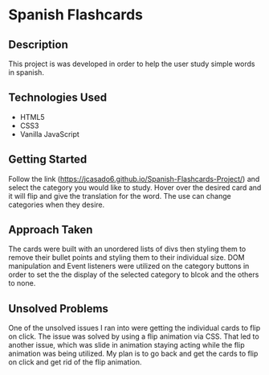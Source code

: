 # Spanish Flashcards 

## Description 
This project is was developed in order to help the user study simple words in spanish. 

## Technologies Used
- HTML5
- CSS3 
- Vanilla JavaScript

## Getting Started 
Follow the link (https://jcasado6.github.io/Spanish-Flashcards-Project/) and select the category you would like to study. Hover over the desired card and it will flip and give the translation for the word. The use can change categories when they desire. 

## Approach Taken 
The cards were built with an unordered lists of divs then styling them to remove their bullet points and styling them to their individual size. DOM manipulation and Event listeners were utilized on the category buttons in order to set the the display of the selected category to blcok and the others to none. 

## Unsolved Problems 
One of the unsolved issues I ran into were getting the individual cards to flip on click. The issue was solved by using a flip animation via CSS. That led to another issue, which was slide in animation staying acting while the flip animation was being utilized. My plan is to go back and get the cards to flip on click and get rid of the flip animation. 






